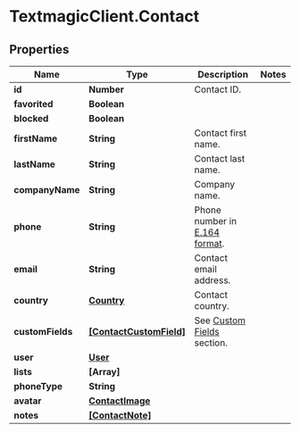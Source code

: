 # TextmagicClient.Contact

## Properties
Name | Type | Description | Notes
------------ | ------------- | ------------- | -------------
**id** | **Number** | Contact ID. | 
**favorited** | **Boolean** |  | 
**blocked** | **Boolean** |  | 
**firstName** | **String** | Contact first name. | 
**lastName** | **String** | Contact last name. | 
**companyName** | **String** | Company name. | 
**phone** | **String** | Phone number in [E.164 format](https://en.wikipedia.org/wiki/E.164). | 
**email** | **String** | Contact email address. | 
**country** | [**Country**](Country.md) | Contact country. | 
**customFields** | [**[ContactCustomField]**](ContactCustomField.md) | See [Custom Fields](/docs/api/custom-fields/) section. | 
**user** | [**User**](User.md) |  | 
**lists** | **[Array]** |  | 
**phoneType** | **String** |  | 
**avatar** | [**ContactImage**](ContactImage.md) |  | 
**notes** | [**[ContactNote]**](ContactNote.md) |  | 


